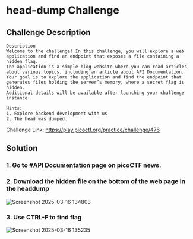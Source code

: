 # head-dump Challenge

## Challenge Description
```
Description
Welcome to the challenge! In this challenge, you will explore a web application and find an endpoint that exposes a file containing a hidden flag.
The application is a simple blog website where you can read articles about various topics, including an article about API Documentation. Your goal is to explore the application and find the endpoint that generates files holding the server’s memory, where a secret flag is hidden.
Additional details will be available after launching your challenge instance.

Hints: 
1. Explore backend development with us
2. The head was dumped.
```

Challenge Link: https://play.picoctf.org/practice/challenge/476

## Solution
### 1. Go to #API Documentation page on picoCTF news.

### 2. Download the hidden file on the bottom of the web page in the headdump
![Screenshot 2025-03-16 134803](https://github.com/user-attachments/assets/2034df96-acad-401c-8514-be9e9df73fbb)

### 3. Use CTRL-F to find flag
![Screenshot 2025-03-16 135235](https://github.com/user-attachments/assets/3f9c7f38-4848-4bab-8823-fdeade364b77)



